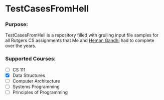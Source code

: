 # TestCasesFromHell

### Purpose:
TestCasesFromHell is a repository filled with gruiling input file samples for all Rutgers CS assignments that Me and [Heman Gandhi](https://github.com/hemangandhi) had to complete over the years. 

### Supported Courses: 
- [ ] CS 111
- [x] Data Structures
- [ ] Computer Architecture
- [ ] Systems Programming
- [ ] Principles of Programming  
